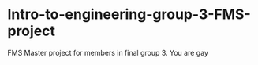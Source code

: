 # Intro-to-engineering-group-3-FMS-project
FMS Master project for members in final group 3.
You are gay
